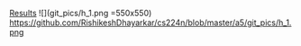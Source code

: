 [Results](https://github.com/RishikeshDhayarkar/cs224n/blob/master/a5/a5_final.ipynb)
![](git_pics/h_1.png =550x550)
https://github.com/RishikeshDhayarkar/cs224n/blob/master/a5/git_pics/h_1.png
